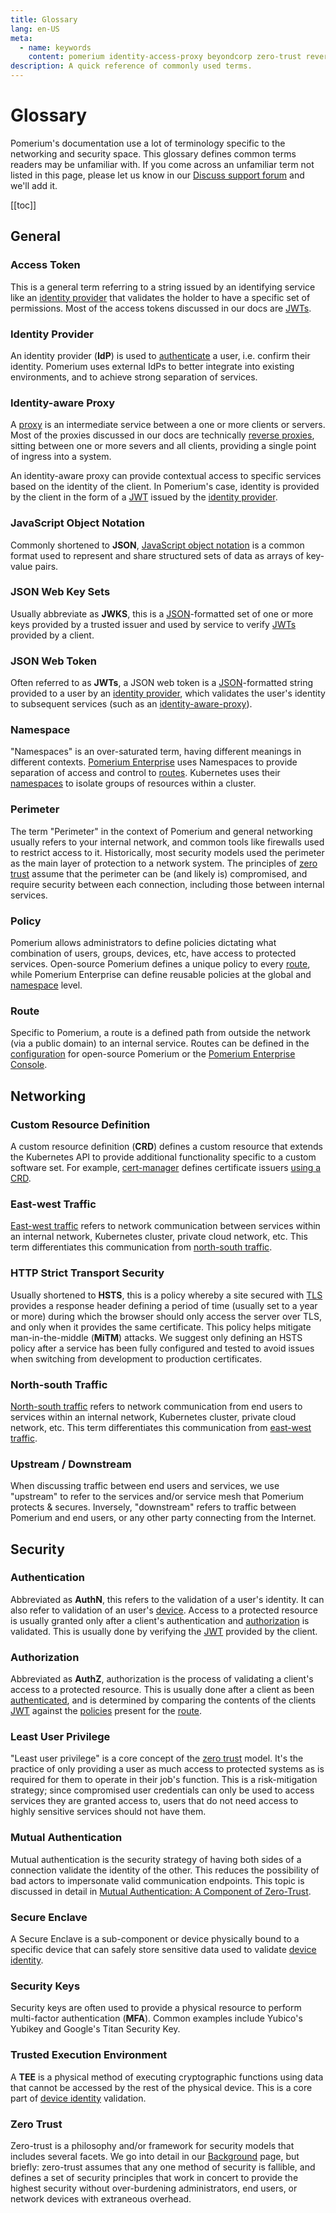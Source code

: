 ```yaml
---
title: Glossary
lang: en-US
meta:
  - name: keywords
    content: pomerium identity-access-proxy beyondcorp zero-trust reverse-proxy ztn zta
description: A quick reference of commonly used terms.
---
```


# Glossary

Pomerium's documentation use a lot of terminology specific to the networking and security space. This glossary defines common terms readers may be unfamiliar with. If you come across an unfamiliar term not listed in this page, please let us know in our [Discuss support forum][support] and we'll add it.

[[toc]]

## General

### Access Token
This is a general term referring to a string issued by an identifying service like an [identity provider] that validates the holder to have a specific set of permissions. Most of the access tokens discussed in our docs are [JWTs].

### Identity Provider
An identity provider (**IdP**) is used to [authenticate] a user, i.e. confirm their identity. Pomerium uses external IdPs to better integrate into existing environments, and to achieve strong separation of services.

### Identity-aware Proxy
A [proxy](https://en.wikipedia.org/wiki/Proxy_server) is an intermediate service between a one or more clients or servers. Most of the proxies discussed in our docs are technically [reverse proxies](https://en.wikipedia.org/wiki/Reverse_proxy), sitting between one or more severs and all clients, providing a single point of ingress into a system.

An identity-aware proxy can provide contextual access to specific services based on the identity of the client. In Pomerium's case, identity is provided by the client in the form of a [JWT] issued by the [identity provider].

### JavaScript Object Notation
Commonly shortened to **JSON**, [JavaScript object notation](https://en.wikipedia.org/wiki/JSON) is a common format used to represent and share structured sets of data as arrays of key-value pairs.

### JSON Web Key Sets
Usually abbreviate as **JWKS**, this is a [JSON]-formatted set of one or more keys provided by a trusted issuer and used by service to verify [JWTs] provided by a client.

### JSON Web Token
Often referred to as **JWTs**, a JSON web token is a [JSON]-formatted string provided to a user by an [identity provider], which validates the user's identity to subsequent services (such as an [identity-aware-proxy]).

### Namespace
"Namespaces" is an over-saturated term, having different meanings in different contexts. [Pomerium Enterprise][pom-namespace] uses Namespaces to provide separation of access and control to [routes]. Kubernetes uses their [namespaces][k8s-namespace] to isolate groups of resources within a cluster.

### Perimeter
The term "Perimeter" in the context of Pomerium and general networking usually refers to your internal network, and common tools like firewalls used to restrict access to it. Historically, most security models used the perimeter as the main layer of protection to a network system. The principles of [zero trust] assume that the perimeter can be (and likely is) compromised, and require security between each connection, including those between internal services.

### Policy
Pomerium allows administrators to define policies dictating what combination of users, groups, devices, etc, have access to protected services. Open-source Pomerium defines a unique policy to every [route], while Pomerium Enterprise can define reusable policies at the global and [namespace] level.

### Route
Specific to Pomerium, a route is a defined path from outside the network (via a public domain) to an internal service. Routes can be defined in the [configuration](/reference/readme.md#routes) for open-source Pomerium or the [Pomerium Enterprise Console][pom-routes].

## Networking

### Custom Resource Definition
A custom resource definition (**CRD**) defines a custom resource that extends the Kubernetes API to provide additional functionality specific to a custom software set. For example, [cert-manager](https://cert-manager.io/) defines certificate issuers [using a CRD](https://github.com/cert-manager/sample-external-issuer/blob/main/config/crd/bases/sample-issuer.example.com_issuers.yaml).

### East-west Traffic
[East-west traffic](https://en.wikipedia.org/wiki/East-west_traffic) refers to network communication between services within an internal network, Kubernetes cluster, private cloud network, etc. This term differentiates this communication from [north-south traffic].

### HTTP Strict Transport Security
Usually shortened to **HSTS**, this is a policy whereby a site secured with [TLS](https://en.wikipedia.org/wiki/Transport_Layer_Security) provides a response header defining a period of time (usually set to a year or more) during which the browser should only access the server over TLS, and only when it provides the same certificate. This policy helps mitigate man-in-the-middle (**MiTM**) attacks. We suggest only defining an HSTS policy after a service has been fully configured and tested to avoid issues when switching from development to production certificates.

### North-south Traffic
[North-south traffic](https://en.wikipedia.org/wiki/North-south_traffic) refers to network communication from end users to services within an internal network, Kubernetes cluster, private cloud network, etc. This term differentiates this communication from [east-west traffic].

### Upstream / Downstream
When discussing traffic between end users and services, we use "upstream" to refer to the services and/or service mesh that Pomerium protects & secures. Inversely, "downstream" refers to traffic between Pomerium and end users, or any other party connecting from the Internet.

## Security

### Authentication
Abbreviated as **AuthN**, this refers to the validation of a user's identity. It can also refer to validation of an user's [device](/docs/topics/device-identity.md). Access to a protected resource is usually granted only after a client's authentication and [authorization] is validated. This is usually done by verifying the [JWT] provided by the client.

### Authorization
Abbreviated as **AuthZ**, authorization is the process of validating a client's access to a protected resource. This is usually done after a client as been [authenticated], and is determined by comparing the contents of the clients [JWT] against the [policies] present for the [route].

### Least User Privilege
"Least user privilege" is a core concept of the [zero trust] model. It's the practice of only providing a user as much access to protected systems as is required for them to operate in their job's function. This is a risk-mitigation strategy; since compromised user credentials can only be used to access services they are granted access to, users that do not need access to highly sensitive services should not have them.

### Mutual Authentication
Mutual authentication is the security strategy of having both sides of a connection validate the identity of the other. This reduces the possibility of bad actors to impersonate valid communication endpoints. This topic is discussed in detail in [Mutual Authentication: A Component of Zero-Trust](/docs/topics/mutual-auth.md).

### Secure Enclave
A Secure Enclave is a sub-component or device physically bound to a specific device that can safely store sensitive data used to validate [device identity](/docs/topics/device-identity.md).

### Security Keys
Security keys are often used to provide a physical resource to perform multi-factor authentication (**MFA**). Common examples include Yubico's Yubikey and Google's Titan Security Key.

### Trusted Execution Environment
A **TEE** is a physical method of executing cryptographic functions using data that cannot be accessed by the rest of the physical device. This is a core part of [device identity](/docs/topics/device-identity.md) validation.

### Zero Trust
Zero-trust is a philosophy and/or framework for security models that includes several facets. We go into detail in our [Background](/docs/background.md#zero-trust) page, but briefly: zero-trust assumes that any one method of security is fallible, and defines a set of security principles that work in concert to provide the highest security without over-burdening administrators, end users, or network devices with extraneous overhead.

[authenticate]: #authentication
[authenticated]: #authentication
[authorization]: #authorization
[east-west traffic]: #east-west-traffic
[identity provider]: #identity-provider
[identity-aware-proxy]: #identity-aware-proxy
[JSON]: #javascript-object-notation
[JWT]: #json-web-token
[JWTs]: #json-web-token
[k8s-namespace]: https://kubernetes.io/docs/concepts/overview/working-with-objects/namespaces/
[namespace]: #namespace
[north-south traffic]: #north-south-traffic
[policies]: #policy
[Pomerium Enterprise]: /enterprise/about.md
[pom-namespace]: /enterprise/concepts.md#namespaces
[pom-routes]: /enterprise/concepts.md#routes
[route]: #route
[routes]: #route
[support]: https://discuss.pomerium.com/c/support/9
[zero trust]: #zero-trust